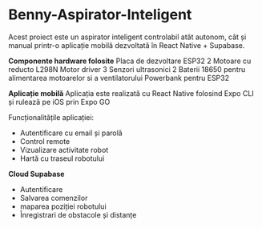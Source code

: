 # Benny-Aspirator-Inteligent

Acest proiect este un aspirator inteligent controlabil atât autonom, cât și manual printr-o aplicație mobilă dezvoltată în React Native + Supabase.


**Componente hardware folosite**
Placa de dezvoltare ESP32
2 Motoare cu reducto
L298N Motor driver
3 Senzori ultrasonici
2 Baterii 18650 pentru alimentarea motoarelor si a ventilatorului
Powerbank pentru ESP32

**Aplicație mobilă**
Aplicația este realizată cu React Native folosind Expo CLI și rulează pe iOS prin Expo GO

Funcționalitățile aplicației:
- Autentificare cu email și parolă
- Control remote
- Vizualizare activitate robot
- Hartă cu traseul robotului

**Cloud Supabase**
- Autentificare
- Salvarea comenzilor
- maparea poziției robotului
- Înregistrari de obstacole și distanțe
